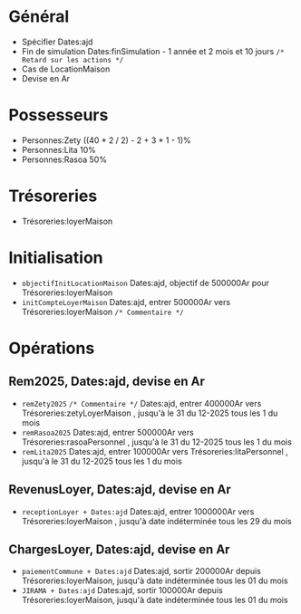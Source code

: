 # Général
* Spécifier Dates:ajd
* Fin de simulation Dates:finSimulation - 1 année et 2 mois et 10 jours `/* Retard sur les actions */`
* Cas de LocationMaison 
* Devise en Ar

# Possesseurs
* Personnes:Zety ((40 * 2 / 2) - 2 + 3 * 1 - 1)%
* Personnes:Lita 10%
* Personnes:Rasoa 50%

# Trésoreries
* Trésoreries:loyerMaison

# Initialisation
* `objectifInitLocationMaison` Dates:ajd, objectif de 500000Ar pour Trésoreries:loyerMaison
* `initCompteLoyerMaison` Dates:ajd, entrer 500000Ar vers Trésoreries:loyerMaison `/* Commentaire */` 

# Opérations
## Rem2025, Dates:ajd, devise en Ar
* `remZety2025` `/* Commentaire */` Dates:ajd, entrer 400000Ar vers Trésoreries:zetyLoyerMaison , jusqu'à le 31 du 12-2025 tous les 1 du mois
* `remRasoa2025` Dates:ajd, entrer 500000Ar vers Trésoreries:rasoaPersonnel , jusqu'à le 31 du 12-2025 tous les 1 du mois
* `remLita2025` Dates:ajd, entrer 100000Ar vers Trésoreries:litaPersonnel , jusqu'à le 31 du 12-2025 tous les 1 du mois
 
## RevenusLoyer, Dates:ajd, devise en Ar
* `receptionLoyer + Dates:ajd` Dates:ajd, entrer 1000000Ar vers Trésoreries:loyerMaison , jusqu'à date indéterminée tous les 29 du mois

## ChargesLoyer, Dates:ajd, devise en Ar
* `paiementCommune + Dates:ajd` Dates:ajd, sortir 200000Ar depuis Trésoreries:loyerMaison, jusqu'à date indéterminée tous les 01 du mois
* `JIRAMA + Dates:ajd` Dates:ajd, sortir 100000Ar depuis Trésoreries:loyerMaison, jusqu'à date indéterminée tous les 01 du mois
